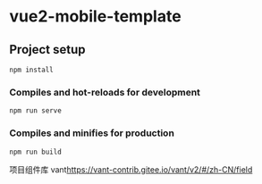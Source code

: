 # vue2-mobile-template

## Project setup
```
npm install
```

### Compiles and hot-reloads for development
```
npm run serve
```

### Compiles and minifies for production
```
npm run build
```

项目组件库 vant<https://vant-contrib.gitee.io/vant/v2/#/zh-CN/field>